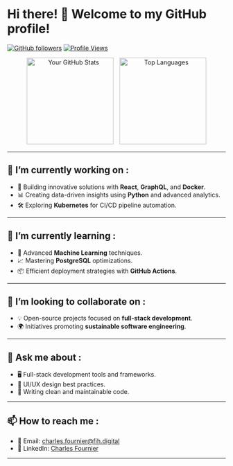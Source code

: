 # Hi there! 👋 Welcome to my GitHub profile!

[![GitHub followers](https://img.shields.io/github/followers/Rbtsv2?style=social)](https://github.com/Rbtsv2)
[![Profile Views](https://komarev.com/ghpvc/?username=Rbtsv2&color=blue)](https://github.com/Rbtsv2)

<div align="center">
  <img src="https://github-readme-stats.vercel.app/api?username=Rbtsv2&show_icons=true&theme=radical" alt="Your GitHub Stats" style="height: 200px; margin-right: 10px;" />
  <img src="https://github-readme-stats.vercel.app/api/top-langs/?username=Rbtsv2&layout=compact&theme=radical" alt="Top Languages" style="height: 200px;" />
</div>

---

## 🔭 I’m currently working on :
- 🚀 Building innovative solutions with **React**, **GraphQL**, and **Docker**.
- 📊 Creating data-driven insights using **Python** and advanced analytics.
- 🛠️ Exploring **Kubernetes** for CI/CD pipeline automation.

---

## 🌱 I’m currently learning :
- 🧠 Advanced **Machine Learning** techniques.
- 📈 Mastering **PostgreSQL** optimizations.
- 📦 Efficient deployment strategies with **GitHub Actions**.

---

## 👯 I’m looking to collaborate on :
- 💡 Open-source projects focused on **full-stack development**.
- 🌍 Initiatives promoting **sustainable software engineering**.

---

## 💬 Ask me about :
- 🖥️ Full-stack development tools and frameworks.
- 🎨 UI/UX design best practices.
- 📜 Writing clean and maintainable code.

---

## 📫 How to reach me :
- 📧 Email: [charles.fournier@fih.digital](mailto:charles.fournier@fih.digital)
- 💼 LinkedIn: [Charles Fournier](https://www.linkedin.com/in/charles31100/)

---





